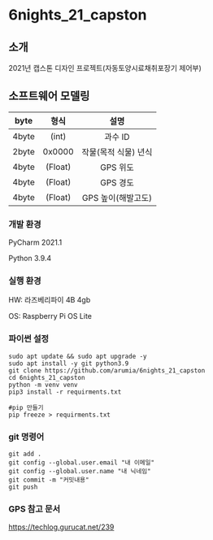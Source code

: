 # 6nights_21_capston

## 소개
2021년 캡스톤 디자인 프로젝트(자동토양시료채취포장기 제어부)

## 소프트웨어 모델링
|byte|형식|설명|
|:---:|:---:|:---:|
|4byte|(int)|과수 ID|
|2byte | 0x0000 | 작물(목적 식물) 년식 
|4byte|(Float)|GPS 위도|
|4byte|(Float)|GPS 경도|
|4byte|(Float)|GPS 높이(해발고도)|


### 개발 환경
PyCharm 2021.1

Python 3.9.4

### 실행 환경
HW: 라즈베리파이 4B 4gb

OS: Raspberry Pi OS Lite

### 파이썬 설정
```
sudo apt update && sudo apt upgrade -y
sudo apt install -y git python3.9
git clone https://github.com/arumia/6nights_21_capston
cd 6nights_21_capston
python -m venv venv
pip3 install -r requirments.txt

#pip 만들기
pip freeze > requirments.txt
```

### git 명령어
```
git add .
git config --global.user.email "내 이메일"
git config --global.user.name "내 닉네임"
git commit -m "커밋내용"
git push
```

### GPS 참고 문서
https://techlog.gurucat.net/239